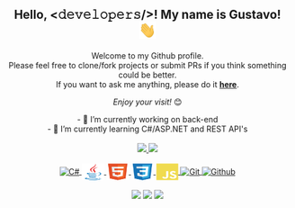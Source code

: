 <div align="center">
<h2> Hello, <𝚍𝚎𝚟𝚎𝚕𝚘𝚙𝚎𝚛𝚜/>! My name is Gustavo! <img src="https://github.com/ABSphreak/ABSphreak/blob/master/gifs/Hi.gif" width="30px"></h2>
</div>

<div align="center">

Welcome to my Github profile. <br>
Please feel free to clone/fork projects or submit PRs if you think something could be better. <br>
If you want to ask me anything, please do it <a href="mailto:malheiro.gus@gmail.com"><b>here</b></a>.<br>

<i>Enjoy your visit!</i> 😊

</div>

<div align="center">
- 🔭 I’m currently working on back-end<br>
- 🌱 I’m currently learning C#/ASP.NET and REST API's<br>
<br>
</div>

<div align="center">
  <a href="https://github.com/gustavomalheiro">
  <img height="180em" src="https://github-readme-stats.vercel.app/api?username=gustavomalheiro&show_icons=true&theme=merko&include_all_commits=true&count_private=true"/>
  <img height="180em" src="https://github-readme-stats.vercel.app/api/top-langs/?username=gustavomalheiro&layout=compact&langs_count=7&theme=merko"/>
</div>
  
<div style="display: inline_block" align="center"><br>
        
  <img align="center" alt="C#" height="30" width="40" src="https://cdn.jsdelivr.net/gh/devicons/devicon/icons/csharp/csharp-original.svg">
  <img align="center" alt="Java" height="30" width="40" src="https://raw.githubusercontent.com/devicons/devicon/master/icons/java/java-original.svg">
  <img align="center" alt="HTML" height="30" width="40" src="https://raw.githubusercontent.com/devicons/devicon/master/icons/html5/html5-original.svg">
  <img align="center" alt="CSS" height="30" width="40" src="https://raw.githubusercontent.com/devicons/devicon/master/icons/css3/css3-original.svg">
  <img align="center" alt="Js" height="30" width="40" src="https://raw.githubusercontent.com/devicons/devicon/master/icons/javascript/javascript-plain.svg">
  <img align="center" alt="Git" height="30" width="40" src="https://cdn.jsdelivr.net/gh/devicons/devicon/icons/git/git-original.svg">
  <img align="center" alt="Github" height="30" width="40" src="https://cdn.jsdelivr.net/gh/devicons/devicon/icons/github/github-original.svg"
</div>
  
<div style="display: inline_block" align="center"><br>
  <a href="https://www.instagram.com/gus.malheiro/" target="_blank"><img src="https://img.shields.io/badge/-Instagram-%23E4405F?style=for-the-badge&logo=instagram&logoColor=white" target="_blank"></a>
  <a href = "mailto:malheiro.gus@gmail.com"><img src="https://img.shields.io/badge/-Gmail-%23333?style=for-the-badge&logo=gmail&logoColor=white" target="_blank"></a>
  <a href="https://www.linkedin.com/in/gustavomalheiro/" target="_blank"><img src="https://img.shields.io/badge/-LinkedIn-%230077B5?style=for-the-badge&logo=linkedin&logoColor=white" target="_blank"></a>
</div>
          
<!--
**gustavomalheiro/gustavomalheiro** is a ✨ _special_ ✨ repository because its `README.md` (this file) appears on your GitHub profile.

Here are some ideas to get you started:

- 🔭 I’m currently working on ...
- 🌱 I’m currently learning ...
- 👯 I’m looking to collaborate on ...
- 🤔 I’m looking for help with ...
- 💬 Ask me about ...
- 📫 How to reach me: ...
- 😄 Pronouns: ...
- ⚡ Fun fact: ...
-->
